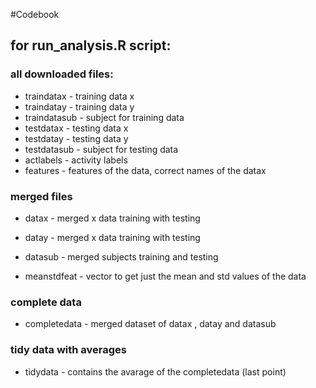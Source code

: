 #Codebook
## for run_analysis.R script:

### all downloaded files:
 - traindatax - training data x
 - traindatay - training data y
 - traindatasub - subject for training data
 - testdatax - testing data x
 - testdatay - testing data y
 - testdatasub - subject for testing data
 - actlabels - activity labels
 - features - features of the data, correct names of the datax

### merged files
 - datax - merged x data training with testing 
 - datay - merged x data training with testing 
 - datasub - merged subjects training and testing

 - meanstdfeat - vector to get just the mean and std values of the data
### complete data
 - completedata - merged dataset of datax , datay and datasub

### tidy data with averages
 - tidydata - contains the avarage of the completedata (last point)